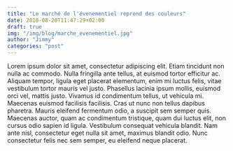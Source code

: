 ```yaml
---
title: "Le marché de l'évenementiel reprend des couleurs"
date: 2018-08-20T11:47:29+02:00
draft: true
img: "/img/blog/marche_evenementiel.jpg"
author: "Jimmy"
categories: "post"
---
```


Lorem ipsum dolor sit amet, consectetur adipiscing elit. Etiam tincidunt non nulla ac commodo. Nulla fringilla ante tellus, at euismod tortor efficitur ac. Aliquam tempor, ligula eget placerat elementum, enim mi luctus felis, vitae vestibulum tortor mauris vel justo. Phasellus lacinia ipsum mollis, euismod orci vel, mattis justo. Vivamus id condimentum tellus, ut vehicula mi. Maecenas euismod facilisis facilisis. Cras ut nunc non tellus dapibus pharetra. Mauris eleifend fermentum odio, a suscipit sem semper quis. Maecenas auctor, quam ac condimentum tristique, quam dui luctus elit, non cursus odio sapien id ligula. Vestibulum consequat vehicula blandit. Nam ante nisl, consectetur eget nulla sit amet, maximus blandit odio. Nunc consectetur felis nec sem semper, eu eleifend neque placerat.
